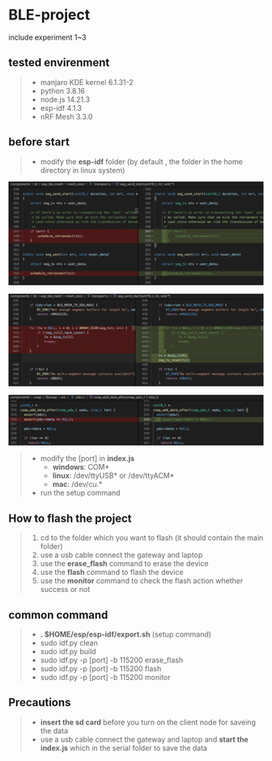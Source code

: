 # BLE-project

include experiment 1~3

## tested envirenment

> -   manjaro KDE kernel 6.1.31-2
> -   python 3.8.16
> -   node.js 14.21.3
> -   esp-idf 4.1.3
> -   nRF Mesh 3.3.0

## before start

> -   modify the **esp-idf** folder (by default , the folder in the home directory in linux system)

![image](./image/1.png)

![image](./image/2.png)

![image](./image/3.png)

> -   modify the [port] in **index.js**
>     -   **windows**: COM\*
>     -   **linux**: /dev/ttyUSB\* or /dev/ttyACM\*
>     -   **mac**: /dev/cu.\*
> -   run the setup command

## How to flash the project

> 1. cd to the folder which you want to flash (it should contain the main folder)
> 2. use a usb cable connect the gateway and laptop
> 3. use the **erase_flash** command to erase the device
> 4. use the **flash** command to flash the device
> 5. use the **monitor** command to check the flash action whether success or not

## common command

> -   **. $HOME/esp/esp-idf/export.sh** (setup command)
> -   sudo idf.py clean
> -   sudo idf.py build
> -   sudo idf.py -p [port] -b 115200 erase_flash
> -   sudo idf.py -p [port] -b 115200 flash
> -   sudo idf.py -p [port] -b 115200 monitor

## Precautions

> -   **insert the sd card** before you turn on the client node for saveing the data
> -   use a usb cable connect the gateway and laptop and **start the index.js** which in the serial folder to save the data
